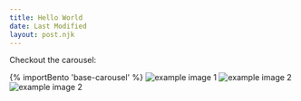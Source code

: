 ```yaml
---
title: Hello World
date: Last Modified
layout: post.njk
---
```


Checkout the carousel:

{% importBento 'base-carousel' %}
<bento-base-carousel style="aspect-ratio: 4/3;" >
<img src="https://picsum.photos/id/237/640/480" alt="example image 1">
<img src="https://picsum.photos/id/238/640/480" alt="example image 2">
<img src="https://picsum.photos/id/239/640/480" alt="example image 2">
</bento-base-carousel>

